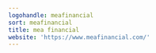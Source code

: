 ```yaml
---
logohandle: meafinancial
sort: meafinancial
title: mea financial
website: 'https://www.meafinancial.com/'
---
```

